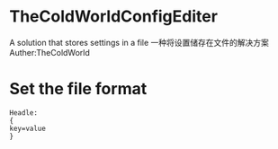 # TheColdWorldConfigEditer
A solution that stores settings in a file
一种将设置储存在文件的解决方案
Auther:TheColdWorld
# Set the file format

```
Headle:
{
key=value
}
```